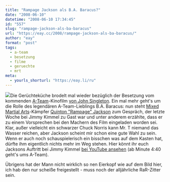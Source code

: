 ```yaml
---
title: "Rampage Jackson als B.A. Baracus?"
date: "2008-06-10"
datetime: "2008-06-10 17:34:45"
id: "557"
slug: "rampage-jackson-als-ba-baracus"
url: "https://eay.cc/2008/rampage-jackson-als-ba-baracus/"
author: "eay"
format: "post"
tags:
  - a-team
  - besetzung
  - filme
  - geruechte
  - mrt
meta:
  - yourls_shorturl: "https://eay.li/ru"
---
```


![](/uploads/2008/bajackson.jpg)Die Gerüchteküche brodelt mal wieder bezüglich der Besetzung vom kommenden [A-Team](//eay.cc/tag/ateam/)\-Kinofilm [von John Singleton](//eay.cc/2007/john-singleton-ist-das-a-team/). Ein mal mehr geht's um die Rolle des legendären A-Team-Lieblings B.A. Baracus: nun steht [Mixed Martial Arts](http://en.wikipedia.org/wiki/Mixed_martial_arts)\-Kämpfer [Quinton "Rampage" Jackson](http://en.wikipedia.org/wiki/Quinton_Jackson) zum Gespräch, der letzte Woche bei Jimmy Kimmel zu Gast war und unter anderem erzählte, dass er zu einem Vorsprechen bei den Machern des Film eingeladen worden sei. Klar, außer vielleicht ein schwarzer Chuck Norris kann Mr. T niemand das Wasser reichen, aber Jackson scheint mir schon eine gute Wahl zu sein. Wenn er auch noch schauspielerisch ein bisschen was auf dem Kasten hat, dürfte ihm eigentlich nichts mehr im Weg stehen. Hier könnt ihr euch Jacksons Auftritt bei Jimmy Kimmel [bei YouTube ansehen](http://www.youtube.com/watch?v=m31bNNNTTlw) (ab Minute 4:40 geht's ums A-Team).

Übrigens hat der Mann nicht wirklich so nen Eierkopf wie auf dem Bild hier, ich hab den nur scheiße freigestellt - muss noch der alljährliche RaR-Zitter sein.
